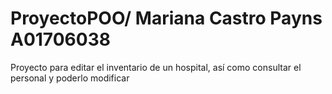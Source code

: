 # ProyectoPOO/ Mariana Castro Payns A01706038
Proyecto para editar el inventario de un hospital, así como consultar el personal y poderlo modificar
